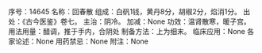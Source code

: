序号：14645
名称：回春散
组成：白矾1钱，黄丹8分，胡椒2分，焰消1分。
出处：《古今医鉴》卷七。
主治：阴冷。
加减：None
功效：温肾散寒，暖子宫。
用法用量：醋调，推于手内，合阴处
制备方法：上为细末。
临床应用：None
各家论述：None
用药禁忌：None
附注：None
